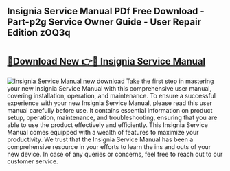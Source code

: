 ## Insignia Service Manual PDf Free Download - Part-p2g Service Owner Guide - User Repair Edition zOQ3q

# <h2><a href="http://cf18370.oget.top/?id=Insignia+Service+Manual">🔗Download New 👉🔴 Insignia Service Manual</a></h2>

[![Insignia Service Manual new download](https://i.imgur.com/5g1atiW.png)](http://cf18370.oget.top/?id=Insignia+Service+Manual)
Take the first step in mastering your new Insignia Service Manual with this comprehensive user manual, covering installation, operation, and maintenance. To ensure a successful experience with your new Insignia Service Manual, please read this user manual carefully before use. It contains essential information on product setup, operation, maintenance, and troubleshooting, ensuring that you are able to use the product effectively and efficiently. This Insignia Service Manual comes equipped with a wealth of features to maximize your productivity. We trust that the Insignia Service Manual has been a comprehensive resource in your efforts to learn the ins and outs of your new device. In case of any queries or concerns, feel free to reach out to our customer service.
